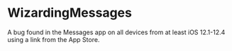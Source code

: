 # WizardingMessages
A bug found in the Messages app on all devices from at least iOS 12.1-12.4 using a link from the App Store.
